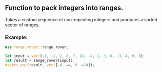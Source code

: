 ## Function to pack integers into ranges.

Takes a custom sequence of non-repeating integers and produces a sorted vector of ranges.

### Example:
```rust
use range_rover::range_rover;

let input = vec![-1, -2, 2, 0, 7, 10, -4, 1, 3, 6, -3, 4, 9, 8];
let result = range_rover(input);
assert_eq!(result, vec![-4..=4, 6..=10]);
```
